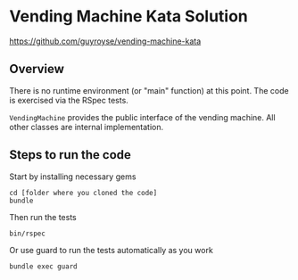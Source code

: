 # Vending Machine Kata Solution

<https://github.com/guyroyse/vending-machine-kata>

## Overview

There is no runtime environment (or "main" function) at this point. The code
is exercised via the RSpec tests.

`VendingMachine` provides the public interface of the vending machine. All other
classes are internal implementation.

## Steps to run the code

Start by installing necessary gems

    cd [folder where you cloned the code]
    bundle

Then run the tests

    bin/rspec

Or use guard to run the tests automatically as you work

    bundle exec guard

